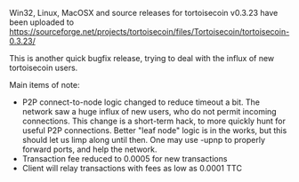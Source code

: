 Win32, Linux, MacOSX and source releases for tortoisecoin v0.3.23 have been uploaded to
https://sourceforge.net/projects/tortoisecoin/files/Tortoisecoin/tortoisecoin-0.3.23/

This is another quick bugfix release, trying to deal with the influx of new tortoisecoin users.

Main items of note:

* P2P connect-to-node logic changed to reduce timeout a bit.  The network saw a huge influx of new users, who do not permit incoming connections.  This change is a short-term hack, to more quickly hunt for useful P2P connections.  Better "leaf node" logic is in the works, but this should let us limp along until then.  One may use -upnp to properly forward ports, and help the network.
* Transaction fee reduced to 0.0005 for new transactions
* Client will relay transactions with fees as low as 0.0001 TTC
